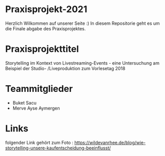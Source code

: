 # Praxisprojekt-2021

Herzlich Wilkommen auf unserer Seite :) 
In diesem Repositorie geht es um die Finale abgabe des Praxisprojektes.

# Praxisprojekttitel

Storytelling im Kontext von Livestreaming-Events -
eine Untersuchung am Beispiel der Studio-
/Liveproduktion zum Vorlesetag 2018

# Teammitglieder

- Buket Sacu
- Merve Ayse Aymergen

# Links

folgender Link gehört zum Foto : https://wildevanrhee.de/blog/wie-storytelling-unsere-kaufentscheidung-beeinflusst/
